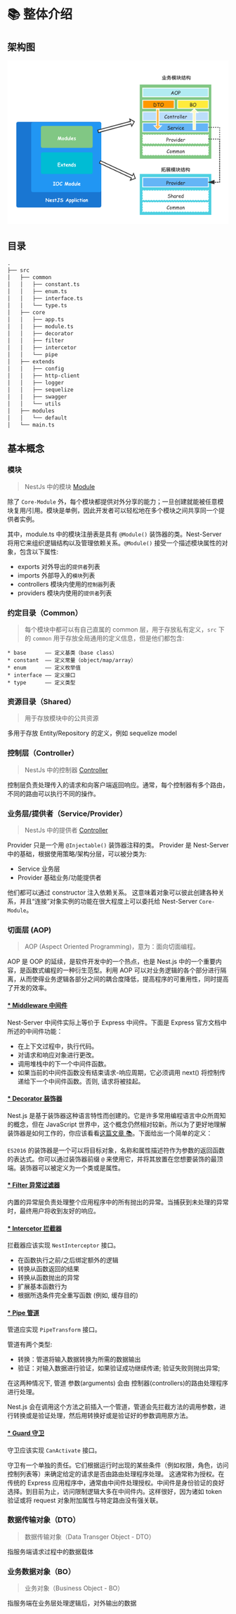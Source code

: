 # 📚 整体介绍

## 架构图

![Architecture](../images/server.png)

## 目录

```
.
├── src
│   ├── common
│   │   ├── constant.ts
│   │   ├── enum.ts
│   │   ├── interface.ts
│   │   └── type.ts
│   ├── core
│   │   ├── app.ts
│   │   ├── module.ts
│   │   ├── decorator
│   │   ├── filter
│   │   ├── intercetor
│   │   └── pipe
│   ├── extends
│   │   ├── config
│   │   ├── http-client
│   │   ├── logger
│   │   ├── sequelize
│   │   ├── swagger
│   │   └── utils
│   ├── modules
│   │   └── default
│   └── main.ts
```

## 基本概念

### 模块

> NestJs 中的模块 [Module](https://docs.nestjs.cn/7/modules)

除了 `Core-Module` 外，每个模块都提供对外分享的能力；一旦创建就能被任意模块复用/引用。模块是单例，因此开发者可以轻松地在多个模块之间共享同一个提供者实例。

其中，module.ts 中的模块注册表是具有 `@Module()` 装饰器的类。Nest-Server 将用它来组织逻辑结构以及管理依赖关系。`@Module()` 接受一个描述模块属性的对象，包含以下属性:

- exports	对外导出的`提供者`列表
- imports	外部导入的`模块`列表
- controllers	模块内使用的`控制器`列表
- providers	模块内使用的`提供者`列表

### 约定目录（Common）

> 每个模块中都可以有自己直属的 common 层，用于存放私有定义，`src` 下的 `common` 用于存放全局通用的定义信息，但是他们都包含:

```
* base      —— 定义基类（base class）
* constant  —— 定义常量（object/map/array）
* enum      —— 定义枚举值
* interface —— 定义接口
* type      —— 定义类型
```

### 资源目录（Shared）

> 用于存放模块中的公共资源

多用于存放 Entity/Repository 的定义，例如 sequelize model

### 控制层（Controller）

> NestJs 中的控制器 [Controller](https://docs.nestjs.cn/7/controllers)

控制层负责处理传入的请求和向客户端返回响应。通常，每个控制器有多个路由，不同的路由可以执行不同的操作。

### 业务层/提供者（Service/Provider）

> NestJs 中的提供者 [Controller](https://docs.nestjs.cn/7/providers)

Provider 只是一个用 `@Injectable()` 装饰器注释的类。
Provider 是 Nest-Server 中的基础，根据使用策略/架构分层，可以被分类为:

- Service 业务层
- Provider 基础业务/功能提供者

他们都可以通过 constructor 注入依赖关系。 这意味着对象可以彼此创建各种关系，并且“连接”对象实例的功能在很大程度上可以委托给 Nest-Server `Core-Module`。 

### 切面层 (AOP)

> AOP (Aspect Oriented Programming)，意为：面向切面编程。

AOP 是 OOP 的延续，是软件开发中的一个热点，也是 Nest.js 中的一个重要内容，是函数式编程的一种衍生范型。利用 AOP 可以对业务逻辑的各个部分进行隔离，从而使得业务逻辑各部分之间的耦合度降低，提高程序的可重用性，同时提高了开发的效率。

#### [* Middleware 中间件](https://docs.nestjs.cn/7/middlewares)

Nest-Server 中间件实际上等价于 Express 中间件。下面是 Express 官方文档中所述的中间件功能：

- 在上下文过程中，执行代码。
- 对请求和响应对象进行更改。
- 调用堆栈中的下一个中间件函数。
- 如果当前的中间件函数没有结束请求-响应周期，它必须调用 next() 将控制传递给下一个中间件函数。否则, 请求将被挂起。

#### [* Decorator 装饰器](https://docs.nestjs.cn/7/customdecorators)

Nest.js 是基于装饰器这种语言特性而创建的。它是许多常用编程语言中众所周知的概念，但在 JavaScript 世界中，这个概念仍然相对较新。所以为了更好地理解装饰器是如何工作的，你应该看看[这篇文章 📚](https://medium.com/google-developers/exploring-es7-decorators-76ecb65fb841)。下面给出一个简单的定义：

`ES2016` 的装饰器是一个可以将目标对象，名称和属性描述符作为参数的返回函数的表达式。你可以通过装饰器前缀 `@` 来使用它，并将其放置在您想要装饰的最顶端。装饰器可以被定义为一个类或是属性。

#### [* Filter 异常过滤器](https://docs.nestjs.cn/7/exceptionfilters)

内置的异常层负责处理整个应用程序中的所有抛出的异常。当捕获到未处理的异常时，最终用户将收到友好的响应。

#### [* Intercetor 拦截器](https://docs.nestjs.cn/7/interceptors)

拦截器应该实现 `NestInterceptor` 接口。

- 在函数执行之前/之后绑定额外的逻辑
- 转换从函数返回的结果
- 转换从函数抛出的异常
- 扩展基本函数行为
- 根据所选条件完全重写函数 (例如, 缓存目的)

#### [* Pipe 管道](https://docs.nestjs.cn/7/pipes)

管道应实现 `PipeTransform` 接口。

管道有两个类型:

- 转换：管道将输入数据转换为所需的数据输出
- 验证：对输入数据进行验证，如果验证成功继续传递; 验证失败则抛出异常;

在这两种情况下, 管道 参数(arguments) 会由 控制器(controllers)的路由处理程序进行处理。

Nest.js 会在调用这个方法之前插入一个管道，管道会先拦截方法的调用参数，进行转换或是验证处理，然后用转换好或是验证好的参数调用原方法。

#### [* Guard 守卫](https://docs.nestjs.cn/7/guards)

守卫应该实现 `CanActivate` 接口。

守卫有一个单独的责任。它们根据运行时出现的某些条件（例如权限，角色，访问控制列表等）来确定给定的请求是否由路由处理程序处理。 这通常称为授权。在传统的 Express 应用程序中，通常由中间件处理授权。中间件是身份验证的良好选择。到目前为止，访问限制逻辑大多在中间件内。这样很好，因为诸如 token 验证或将 request 对象附加属性与特定路由没有强关联。

### 数据传输对象（DTO）

> 数据传输对象（Data Transger Object - DTO）

指服务端请求过程中的数据载体

### 业务数据对象（BO）

> 业务对象（Business Object - BO）

指服务端在业务层处理逻辑后，对外输出的数据